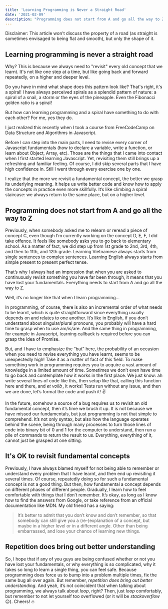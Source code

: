 ```yaml
---
title: 'Learning Programming is Never a Straight Road'
date: '2021-02-09'
description: "Programming does not start from A and go all the way to Z."
---
```


Disclaimer: This article won't discuss the property of a road (as straight is sometimes envisaged to being flat and smooth), but only the shape of it.

## Learning programming is never a straight road
Why? This is because we always need to "revisit" every old concept that we learnt. It's not like one step at a time, but like going back and forward repeatedly, on a higher and deeper level.

Do you have in mind what shape does this pattern look like? That's right, it's a spiral!
I have always perceived spirals as a splendid pattern of nature: a spiral of a snail, a storm or the eyes of the pineapple. Even the Fibonacci golden ratio is a spiral!

But how can learning programming and a spiral have something to do with each other?
For me, yes they do.

I just realized this recently when I took a course from FreeCodeCamp on Data Structure and Algorithms in Javascript.

Before I can step into the main parts, I need to revise every corner of Javascript fundamentals (how to declare a variable, write a function, or learn about Object, Array, etc). Those are the things that I came into contact when I first started learning Javascript. Yet, revisiting them still brings up a refreshing and familiar feeling. Of course, I did skip several parts that I have high confidence in. Still I went through every exercise one by one.

I realize that the more we revisit a fundamental concept, the better we grasp its underlying meaning. It helps us write better code and know how to apply the concepts in practice even more skillfully. It’s like climbing a spiral staircase: we always return to the same place, but on a higher level.

## Programming does not start from A and go all the way to Z 

Previously, when somebody asked me to relearn or reread a piece of concept C, even though I’m currently working on the concept D, E, F, I did take offence. It feels like somebody asks you to go back to elementary school. As a matter of fact, we did step up from 1st grade to 2nd, 3rd, 4th, and then to 11th, and 12th grade. Learning Vietnamese always starts from single sentences to complex sentences. Learning English always starts from simple present to present perfect tense. 

That’s why I always had an impression that when you are asked to continuously revisit something you have far been through, it means that you have lost your fundamentals. Everything needs to start from A and go all the way to Z.

Well, it’s no longer like that when I learn programming…

In programming, of course, there is also an incremental order of what needs to be learnt, which is quite straightforward since everything usually depends on and relates to one another. It’s like in English, if you don’t understand about singular/plural pronouns, you probably will have a hard time to grasp when to use am/is/are. And the same thing in programming, for example in Javascript, learning callback is required before you can grasp the idea of Promise.

But, and I have to emphasize the “but” here, the probability of an occasion when you need to revise everything you have learnt, seems to be unexpectedly high! Take it as a matter of fact of this field. To make something work in programming requires you to acquire a vast amount of knowledge in a limited amount of time. Sometimes we don’t even have time to go back and contemplate how it works in the first place. We just know: ah write several lines of code like this, then setup like that, calling this function here and there, and *et voilà* , it works! Tests run without any issue, and then we are done, let’s format the code and push it! ✌️

In the future, somehow a source of a bug requires us to revisit an old fundamental concept, then it’s time we brush it up. It is not because we have missed our fundamentals, but just programming is not that simple to comprehend. It’s not only syntax, but also how the language operates behind the scene, being through many processes to turn those lines of code into binary bit of 0 and 1 for the computer to understand, then run a pile of commands to return the result to us. Everything, everything of it, cannot just be grasped at one sitting.

## It's OK to revisit fundamental concepts

Previously, I have always blamed myself for not being able to remember or understand every problem that I have learnt, and then end up revisiting it several times. Of course, repeatedly doing so for such a fundamental concept is not a good thing. But then, how fundamental a concept depends on different phases of different people. Gradually, I learn how to feel comfortable with things that I don’t remember. It’s okay, as long as I know how to find the answers from Google, or take reference from an official documentation like MDN. My old friend has a saying: 
> It’s better to admit that you don’t know and don’t remember, so that somebody can still give you a (re-)explanation of a concept, but maybe in a higher level or in a different angle. Other than being embarrassed, and lose your chance of learning new things.

## Repetition does bring out better understanding

So, I hope that if any of you guys are being confused whether or not you have lost your fundamentals, or why everything is so complicated, why it takes so long to learn a single thing, you can feel safe. Because programming does force us to bump into a problem multiple times, fix the same bug all over again. But remember, *repetition does bring out better understanding*. And yeah, it’s not coincident that when talking about programming, we always talk about *loop*, right? Then, just *loop* comfortably, but remember to not let yourself too overflowed (or it will be *stackoverflow* 😉). Cheers! 🔥
